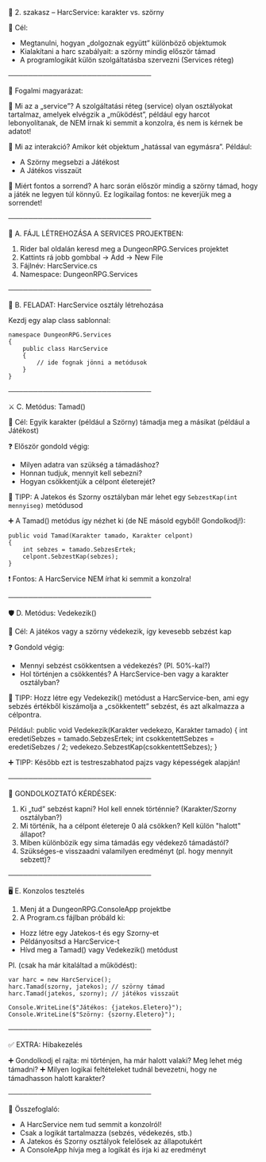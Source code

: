 📌 2. szakasz – HarcService: karakter vs. szörny

🎯 Cél:
- Megtanulni, hogyan „dolgoznak együtt” különböző objektumok
- Kialakítani a harc szabályait: a szörny mindig először támad
- A programlogikát külön szolgáltatásba szervezni (Services réteg)

─────────────────────────────

🧩 Fogalmi magyarázat:

🔸 Mi az a „service”?
A szolgáltatási réteg (service) olyan osztályokat tartalmaz, amelyek elvégzik a „működést”, például egy harcot lebonyolítanak, de NEM írnak ki semmit a konzolra, és nem is kérnek be adatot!

🔸 Mi az interakció?
Amikor két objektum „hatással van egymásra”. Például:
- A Szörny megsebzi a Játékost
- A Játékos visszaüt

🔸 Miért fontos a sorrend?
A harc során először mindig a szörny támad, hogy a játék ne legyen túl könnyű.
Ez logikailag fontos: ne keverjük meg a sorrendet!

─────────────────────────────

📁 A. FÁJL LÉTREHOZÁSA A SERVICES PROJEKTBEN:

1. Rider bal oldalán keresd meg a DungeonRPG.Services projektet
2. Kattints rá jobb gombbal → Add → New File
3. Fájlnév: HarcService.cs
4. Namespace: DungeonRPG.Services

─────────────────────────────

🧪 B. FELADAT: HarcService osztály létrehozása

Kezdj egy alap class sablonnal:

    namespace DungeonRPG.Services
    {
        public class HarcService
        {
            // ide fognak jönni a metódusok
        }
    }

─────────────────────────────

⚔️ C. Metódus: Tamad()

🎯 Cél: Egyik karakter (például a Szörny) támadja meg a másikat (például a Játékost)

❓ Először gondold végig:
- Milyen adatra van szükség a támadáshoz?
- Honnan tudjuk, mennyit kell sebezni?
- Hogyan csökkentjük a célpont életerejét?

📝 TIPP: A Jatekos és Szorny osztályban már lehet egy `SebzestKap(int mennyiseg)` metódusod

➕ A Tamad() metódus így nézhet ki (de NE másold egyből! Gondolkodj!):

    public void Tamad(Karakter tamado, Karakter celpont)
    {
        int sebzes = tamado.SebzesErtek;
        celpont.SebzestKap(sebzes);
    }

❗ Fontos: A HarcService NEM írhat ki semmit a konzolra!

─────────────────────────────

🛡️ D. Metódus: Vedekezik()

🎯 Cél: A játékos vagy a szörny védekezik, így kevesebb sebzést kap

❓ Gondold végig:
- Mennyi sebzést csökkentsen a védekezés? (Pl. 50%-kal?)
- Hol történjen a csökkentés? A HarcService-ben vagy a karakter osztályban?

📝 TIPP:
Hozz létre egy Vedekezik() metódust a HarcService-ben, ami egy sebzés értékből kiszámolja a „csökkentett” sebzést, és azt alkalmazza a célpontra.

Például:
    public void Vedekezik(Karakter vedekezo, Karakter tamado)
    {
        int eredetiSebzes = tamado.SebzesErtek;
        int csokkentettSebzes = eredetiSebzes / 2;
        vedekezo.SebzestKap(csokkentettSebzes);
    }

➕ TIPP: Később ezt is testreszabhatod pajzs vagy képességek alapján!

─────────────────────────────

🧠 GONDOLKOZTATÓ KÉRDÉSEK:

1. Ki „tud” sebzést kapni? Hol kell ennek történnie? (Karakter/Szorny osztályban?)
2. Mi történik, ha a célpont életereje 0 alá csökken? Kell külön "halott" állapot?
3. Miben különbözik egy sima támadás egy védekező támadástól?
4. Szükséges-e visszaadni valamilyen eredményt (pl. hogy mennyit sebzett)?

─────────────────────────────

🖥️ E. Konzolos tesztelés

1. Menj át a DungeonRPG.ConsoleApp projektbe
2. A Program.cs fájlban próbáld ki:

- Hozz létre egy Jatekos-t és egy Szorny-et
- Példányosítsd a HarcService-t
- Hívd meg a Tamad() vagy Vedekezik() metódust

Pl. (csak ha már kitaláltad a működést):

    var harc = new HarcService();
    harc.Tamad(szorny, jatekos); // szörny támad
    harc.Tamad(jatekos, szorny); // játékos visszaüt

    Console.WriteLine($"Játékos: {jatekos.Eletero}");
    Console.WriteLine($"Szörny: {szorny.Eletero}");

─────────────────────────────

✅ EXTRA: Hibakezelés

➕ Gondolkodj el rajta: mi történjen, ha már halott valaki? Meg lehet még támadni?
➕ Milyen logikai feltételeket tudnál bevezetni, hogy ne támadhasson halott karakter?

─────────────────────────────

🧠 Összefoglaló:

- A HarcService nem tud semmit a konzolról!
- Csak a logikát tartalmazza (sebzés, védekezés, stb.)
- A Jatekos és Szorny osztályok felelősek az állapotukért
- A ConsoleApp hívja meg a logikát és írja ki az eredményt
